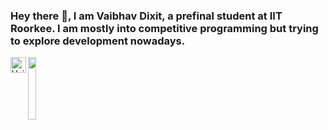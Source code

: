 ### Hey there 👋, I am Vaibhav Dixit, a prefinal student at IIT Roorkee. I am mostly into competitive programming but trying to explore development nowadays. 

<a href="https://www.instagram.com/vwv.1d/">
  <img align="left" alt="Vaibhav's Instagram" width="25px" src="https://raw.githubusercontent.com/hussainweb/hussainweb/main/icons/instagram.png" />
</a>

<img width ="16%" align="left" src="https://komarev.com/ghpvc/?username=flow6979&color=blueviolet" />

<br />
<br />

